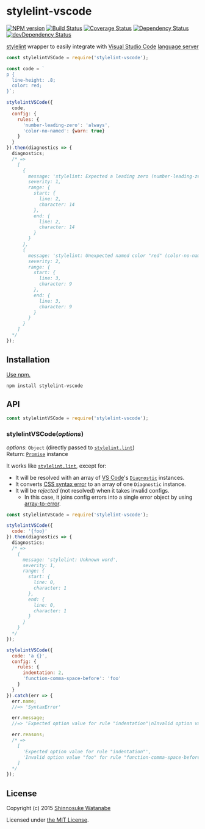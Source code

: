 # stylelint-vscode

[![NPM version](https://img.shields.io/npm/v/stylelint-vscode.svg)](https://www.npmjs.com/package/stylelint-vscode)
[![Build Status](https://travis-ci.org/shinnn/stylelint-vscode.svg?branch=master)](https://travis-ci.org/shinnn/stylelint-vscode)
[![Coverage Status](https://img.shields.io/coveralls/shinnn/stylelint-vscode.svg)](https://coveralls.io/github/shinnn/stylelint-vscode)
[![Dependency Status](https://david-dm.org/shinnn/stylelint-vscode.svg)](https://david-dm.org/shinnn/stylelint-vscode)
[![devDependency Status](https://david-dm.org/shinnn/stylelint-vscode/dev-status.svg)](https://david-dm.org/shinnn/stylelint-vscode#info=devDependencies)

[stylelint](https://github.com/stylelint/stylelint) wrapper to easily integrate with [Visual Studio Code](https://code.visualstudio.com/) [language server](https://github.com/Microsoft/vscode-languageserver-node)

```javascript
const stylelintVSCode = require('stylelint-vscode');

const code = `
p {
  line-height: .8;
  color: red;
}`;

stylelintVSCode({
  code,
  config: {
    rules: {
      'number-leading-zero': 'always',
      'color-no-named': {warn: true}
    }
  }
}).then(diagnostics => {
  diagnostics;
  /* =>
    [
      {
        message: 'stylelint: Expected a leading zero (number-leading-zero)',
        severity: 1,
        range: {
          start: {
            line: 2,
            character: 14
          },
          end: {
            line: 2,
            character: 14
          }
        }
      },
      {
        message: 'stylelint: Unexpected named color "red" (color-no-named)',
        severity: 2,
        range: {
          start: {
            line: 3,
            character: 9
          },
          end: {
            line: 3,
            character: 9
          }
        }
      }
    ]
  */
});
```

## Installation

[Use npm.](https://docs.npmjs.com/cli/install)

```
npm install stylelint-vscode
```

## API

```javascript
const stylelintVSCode = require('stylelint-vscode');
```

### stylelintVSCode(*options*)

*options*: `Object` (directly passed to [`stylelint.lint`](https://github.com/stylelint/stylelint/blob/master/docs/user-guide/node-api.md#the-stylelint-node-api))  
Return: [`Promise`](http://www.ecma-international.org/ecma-262/6.0/#sec-promise-constructor) instance

It works like [`stylelint.lint`](https://github.com/stylelint/stylelint/blob/24f237bdefd3759ebd222f6cfa808b60b213b554/src/standalone.js#L9), except for:

* It will be resolved with an array of [VS Code](https://github.com/Microsoft/vscode-extension-vscode)'s [`Diagnostic`](https://github.com/Microsoft/vscode-extension-vscode/blob/0.10.6/vscode.d.ts#L2220) instances.
* It converts [CSS syntax error](https://github.com/postcss/postcss/blob/77d80ef830f5e822e8fdc1aaed0a98f51ffb8cc5/lib/css-syntax-error.es6#L5) to an array of one `Diagnostic` instance.
* It will be *rejected* (not resolved) when it takes invalid configs.
  * In this case, it joins config errors into a single error object by using [array-to-error](https://github.com/shinnn/array-to-error).

```javascript
const stylelintVSCode = require('stylelint-vscode');

stylelintVSCode({
  code: '{foo}'
}).then(diagnostics => {
  diagnostics;
  /* =>
    {
      message: 'stylelint: Unknown word',
      severity: 1,
      range: {
        start: {
          line: 0,
          character: 1
        },
        end: {
          line: 0,
          character: 1
        }
      }
    }
  */
});

stylelintVSCode({
  code: 'a {}',
  config: {
    rules: {
      indentation: 2,
      'function-comma-space-before': 'foo'
    }
  }
}).catch(err => {
  err.name;
  //=> 'SyntaxError'

  err.message;
  //=> 'Expected option value for rule "indentation"\nInvalid option value "foo" for rule "function-comma-space-before"'

  err.reasons;
  /* =>
    [
      'Expected option value for rule "indentation"',
      'Invalid option value "foo" for rule "function-comma-space-before"'
    ]
  */
});
```

## License

Copyright (c) 2015 [Shinnosuke Watanabe](https://github.com/shinnn)

Licensed under [the MIT License](./LICENSE).
